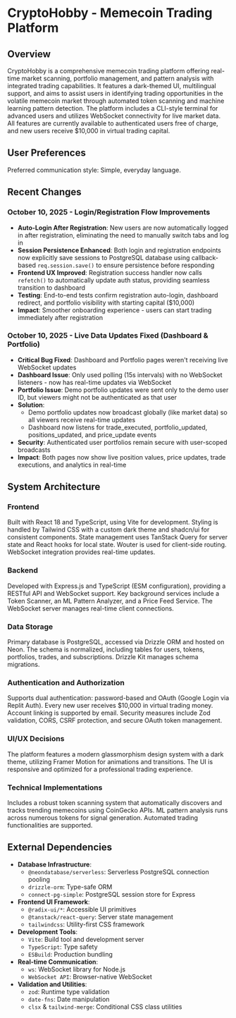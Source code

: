 # CryptoHobby - Memecoin Trading Platform

## Overview
CryptoHobby is a comprehensive memecoin trading platform offering real-time market scanning, portfolio management, and pattern analysis with integrated trading capabilities. It features a dark-themed UI, multilingual support, and aims to assist users in identifying trading opportunities in the volatile memecoin market through automated token scanning and machine learning pattern detection. The platform includes a CLI-style terminal for advanced users and utilizes WebSocket connectivity for live market data. All features are currently available to authenticated users free of charge, and new users receive $10,000 in virtual trading capital.

## User Preferences
Preferred communication style: Simple, everyday language.

## Recent Changes

### October 10, 2025 - Login/Registration Flow Improvements
- **Auto-Login After Registration**: New users are now automatically logged in after registration, eliminating the need to manually switch tabs and log in
- **Session Persistence Enhanced**: Both login and registration endpoints now explicitly save sessions to PostgreSQL database using callback-based `req.session.save()` to ensure persistence before responding
- **Frontend UX Improved**: Registration success handler now calls `refetch()` to automatically update auth status, providing seamless transition to dashboard
- **Testing**: End-to-end tests confirm registration auto-login, dashboard redirect, and portfolio visibility with starting capital ($10,000)
- **Impact**: Smoother onboarding experience - users can start trading immediately after registration

### October 10, 2025 - Live Data Updates Fixed (Dashboard & Portfolio)
- **Critical Bug Fixed**: Dashboard and Portfolio pages weren't receiving live WebSocket updates
- **Dashboard Issue**: Only used polling (15s intervals) with no WebSocket listeners - now has real-time updates via WebSocket
- **Portfolio Issue**: Demo portfolio updates were sent only to the demo user ID, but viewers might not be authenticated as that user
- **Solution**: 
  - Demo portfolio updates now broadcast globally (like market data) so all viewers receive real-time updates
  - Dashboard now listens for trade_executed, portfolio_updated, positions_updated, and price_update events
- **Security**: Authenticated user portfolios remain secure with user-scoped broadcasts
- **Impact**: Both pages now show live position values, price updates, trade executions, and analytics in real-time

## System Architecture

### Frontend
Built with React 18 and TypeScript, using Vite for development. Styling is handled by Tailwind CSS with a custom dark theme and shadcn/ui for consistent components. State management uses TanStack Query for server state and React hooks for local state. Wouter is used for client-side routing. WebSocket integration provides real-time updates.

### Backend
Developed with Express.js and TypeScript (ESM configuration), providing a RESTful API and WebSocket support. Key background services include a Token Scanner, an ML Pattern Analyzer, and a Price Feed Service. The WebSocket server manages real-time client connections.

### Data Storage
Primary database is PostgreSQL, accessed via Drizzle ORM and hosted on Neon. The schema is normalized, including tables for users, tokens, portfolios, trades, and subscriptions. Drizzle Kit manages schema migrations.

### Authentication and Authorization
Supports dual authentication: password-based and OAuth (Google Login via Replit Auth). Every new user receives $10,000 in virtual trading money. Account linking is supported by email. Security measures include Zod validation, CORS, CSRF protection, and secure OAuth token management.

### UI/UX Decisions
The platform features a modern glassmorphism design system with a dark theme, utilizing Framer Motion for animations and transitions. The UI is responsive and optimized for a professional trading experience.

### Technical Implementations
Includes a robust token scanning system that automatically discovers and tracks trending memecoins using CoinGecko APIs. ML pattern analysis runs across numerous tokens for signal generation. Automated trading functionalities are supported.

## External Dependencies

-   **Database Infrastructure**:
    -   `@neondatabase/serverless`: Serverless PostgreSQL connection pooling
    -   `drizzle-orm`: Type-safe ORM
    -   `connect-pg-simple`: PostgreSQL session store for Express
-   **Frontend UI Framework**:
    -   `@radix-ui/*`: Accessible UI primitives
    -   `@tanstack/react-query`: Server state management
    -   `tailwindcss`: Utility-first CSS framework
-   **Development Tools**:
    -   `Vite`: Build tool and development server
    -   `TypeScript`: Type safety
    -   `ESBuild`: Production bundling
-   **Real-time Communication**:
    -   `ws`: WebSocket library for Node.js
    -   `WebSocket API`: Browser-native WebSocket
-   **Validation and Utilities**:
    -   `zod`: Runtime type validation
    -   `date-fns`: Date manipulation
    -   `clsx` & `tailwind-merge`: Conditional CSS class utilities